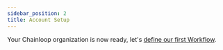 ```yaml
---
sidebar_position: 2
title: Account Setup
---
```


Your Chainloop organization is now ready, let's [define our first Workflow](/getting-started/workflow-definition).
